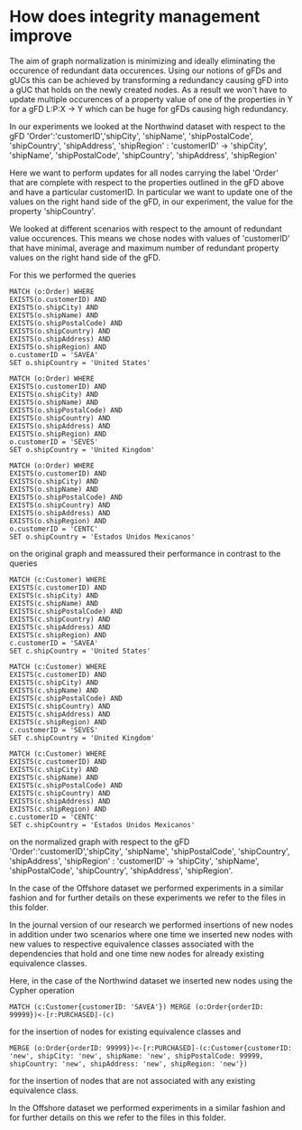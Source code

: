 # How does integrity management improve

The aim of graph normalization is minimizing and ideally eliminating the occurence of redundant data occurences. Using our notions of gFDs and gUCs this can be achieved by transforming a redundancy causing gFD into a gUC that holds on the newly created nodes. As a result we won't have to update multiple occurences of a property value of one of the properties in Y for a gFD L:P:X -> Y which can be huge for gFDs causing high redundancy.

In our experiments we looked at the Northwind dataset with respect to the gFD 'Order':'customerID','shipCity', 'shipName', 'shipPostalCode', 'shipCountry', 'shipAddress', 'shipRegion' : 'customerID' -> 'shipCity', 'shipName', 'shipPostalCode', 'shipCountry', 'shipAddress', 'shipRegion'

Here we want to perform updates for all nodes carrying the label 'Order' that are complete with respect to the properties outlined in the gFD above and have a particular customerID. In particular we want to update one of the values on the right hand side of the gFD, in our experiment, the value for the property 'shipCountry'.

We looked at different scenarios with respect to the amount of redundant value occurences. This means we chose nodes with values of 'customerID' that have minimal, average and maximum number of redundant property values on the right hand side of the gFD.

For this we performed the queries

```
MATCH (o:Order) WHERE
EXISTS(o.customerID) AND
EXISTS(o.shipCity) AND
EXISTS(o.shipName) AND
EXISTS(o.shipPostalCode) AND
EXISTS(o.shipCountry) AND
EXISTS(o.shipAddress) AND
EXISTS(o.shipRegion) AND
o.customerID = 'SAVEA'
SET o.shipCountry = 'United States'
```

```
MATCH (o:Order) WHERE
EXISTS(o.customerID) AND
EXISTS(o.shipCity) AND
EXISTS(o.shipName) AND
EXISTS(o.shipPostalCode) AND
EXISTS(o.shipCountry) AND
EXISTS(o.shipAddress) AND
EXISTS(o.shipRegion) AND
o.customerID = 'SEVES'
SET o.shipCountry = 'United Kingdom'
```

```
MATCH (o:Order) WHERE
EXISTS(o.customerID) AND
EXISTS(o.shipCity) AND
EXISTS(o.shipName) AND
EXISTS(o.shipPostalCode) AND
EXISTS(o.shipCountry) AND
EXISTS(o.shipAddress) AND
EXISTS(o.shipRegion) AND
o.customerID = 'CENTC'
SET o.shipCountry = 'Estados Unidos Mexicanos'
```

on the original graph and meassured their performance in contrast to the queries

```
MATCH (c:Customer) WHERE 
EXISTS(c.customerID) AND
EXISTS(c.shipCity) AND
EXISTS(c.shipName) AND
EXISTS(c.shipPostalCode) AND
EXISTS(c.shipCountry) AND
EXISTS(c.shipAddress) AND
EXISTS(c.shipRegion) AND
c.customerID = 'SAVEA'
SET c.shipCountry = 'United States'
```

```
MATCH (c:Customer) WHERE 
EXISTS(c.customerID) AND
EXISTS(c.shipCity) AND
EXISTS(c.shipName) AND
EXISTS(c.shipPostalCode) AND
EXISTS(c.shipCountry) AND
EXISTS(c.shipAddress) AND
EXISTS(c.shipRegion) AND
c.customerID = 'SEVES'
SET c.shipCountry = 'United Kingdom'
```

```
MATCH (c:Customer) WHERE 
EXISTS(c.customerID) AND
EXISTS(c.shipCity) AND
EXISTS(c.shipName) AND
EXISTS(c.shipPostalCode) AND
EXISTS(c.shipCountry) AND
EXISTS(c.shipAddress) AND
EXISTS(c.shipRegion) AND
c.customerID = 'CENTC'
SET c.shipCountry = 'Estados Unidos Mexicanos'
```

on the normalized graph with respect to the gFD 'Order':'customerID','shipCity', 'shipName', 'shipPostalCode', 'shipCountry', 'shipAddress', 'shipRegion' : 'customerID' -> 'shipCity', 'shipName', 'shipPostalCode', 'shipCountry', 'shipAddress', 'shipRegion'.

In the case of the Offshore dataset we performed experiments in a similar fashion and for further details on these experiments we refer to the files in this folder.

In the journal version of our research we performed insertions of new nodes in addition under two scenarios where one time we inserted new nodes with new values to respective equivalence classes associated with the dependencies that hold and one time new nodes for already existing equivalence classes.

Here, in the case of the Northwind dataset we inserted new nodes using the Cypher operation

```
MATCH (c:Customer{customerID: 'SAVEA'}) MERGE (o:Order{orderID: 99999})<-[r:PURCHASED]-(c)
```

for the insertion of nodes for existing equivalence classes and

```
MERGE (o:Order{orderID: 99999})<-[r:PURCHASED]-(c:Customer{customerID: 'new', shipCity: 'new', shipName: 'new', shipPostalCode: 99999, shipCountry: 'new', shipAddress: 'new', shipRegion: 'new'})
```

for the insertion of nodes that are not associated with any existing equivalence class.

In the Offshore dataset we performed experiments in a similar fashion and for further details on this we refer to the files in this folder.
